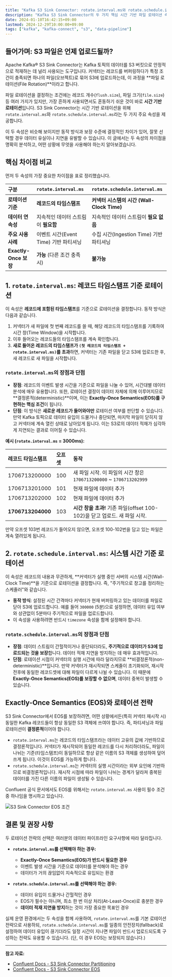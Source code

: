 ```yaml
---
title: "Kafka S3 Sink Connector: rotate.interval.ms와 rotate.schedule.interval.ms 완벽 분석"
description: "Kafka S3 Sink Connector의 두 가지 핵심 시간 기반 파일 로테이션 속성, rotate.interval.ms와 rotate.schedule.interval.ms의 동작 방식과 차이점을 심층 비교합니다. 레코드 타임스탬프 기반과 시스템 시간 기반 로테이션의 특징, 데이터 연속성 요구사항, 그리고 Exactly-Once Semantics(EOS) 보장 여부를 중심으로 최적의 설정 전략을 알아봅니다."
date: 2024-01-10T16:42:15+09:00
lastmod: 2024-12-29T10:00:00+09:00
tags: ["kafka", "kafka-connect", "s3", "data-pipeline"]
---
```


## 들어가며: S3 파일은 언제 업로드될까?

Apache Kafka® S3 Sink Connector는 Kafka 토픽의 데이터를 S3 버킷으로 안정적으로 적재하는 데 널리 사용되는 도구입니다. 커넥터는 레코드를 버퍼링하다가 특정 조건이 충족되면 하나의 파일(오브젝트)로 묶어 S3에 업로드하는데, 이 과정을 **파일 로테이션(File Rotation)**이라고 합니다.

파일 로테이션을 결정하는 조건에는 레코드 개수(`flush.size`), 파일 크기(`file.size`) 등 여러 가지가 있지만, 가장 흔하게 사용되면서도 혼동하기 쉬운 것이 바로 **시간 기반 로테이션**입니다. S3 Sink Connector는 시간 기반 로테이션을 위해 `rotate.interval.ms`와 `rotate.schedule.interval.ms`라는 두 가지 주요 속성을 제공합니다.

이 두 속성은 비슷해 보이지만 동작 방식과 보장 수준에 결정적인 차이가 있어, 잘못 선택할 경우 데이터 유실이나 지연을 유발할 수 있습니다. 이 글에서는 두 속성의 차이점을 명확히 분석하고, 어떤 상황에 무엇을 사용해야 하는지 알아보겠습니다.

## 핵심 차이점 비교

먼저 두 속성의 가장 중요한 차이점을 표로 정리했습니다.

| 구분 | `rotate.interval.ms` | `rotate.schedule.interval.ms` |
| :--- | :--- | :--- |
| **로테이션 기준** | **레코드의 타임스탬프** | **커넥터 시스템의 시간 (Wall-Clock Time)** |
| **데이터 연속성** | 지속적인 데이터 스트림이 **필요함** | 지속적인 데이터 스트림이 **필요 없음** |
| **주요 사용 사례** | 이벤트 시간(Event Time) 기반 파티셔닝 | 수집 시간(Ingestion Time) 기반 파티셔닝 |
| **Exactly-Once 보장** | **가능** (다른 조건 충족 시) | **불가능** |

## 1. `rotate.interval.ms`: 레코드 타임스탬프 기준 로테이션

이 속성은 **레코드에 포함된 타임스탬프**를 기준으로 로테이션을 결정합니다. 동작 방식은 다음과 같습니다.

1.  커넥터가 새 파일에 첫 번째 레코드를 쓸 때, 해당 레코드의 타임스탬프를 기록하여 시간 창(Time Window)을 시작합니다.
2.  이후 들어오는 레코드들의 타임스탬프를 계속 확인합니다.
3.  **새로 들어온 레코드의 타임스탬프가 `(첫 레코드의 타임스탬프 + rotate.interval.ms)`를 초과**하면, 커넥터는 기존 파일을 닫고 S3에 업로드한 후, 새 레코드로 새 파일을 시작합니다.

### `rotate.interval.ms`의 장점과 단점

-   **장점**: 레코드의 이벤트 발생 시간을 기준으로 파일을 나눌 수 있어, 시간대별 데이터 분석에 매우 유용합니다. 또한, 로테이션 결정이 데이터 자체에 의해 이루어지므로 **결정론적(deterministic)**이며, 이는 **Exactly-Once Semantics(EOS)를 구현하는 핵심 조건**이 됩니다.
-   **단점**: 이 방식은 **새로운 레코드가 들어와야만** 로테이션 여부를 판단할 수 있습니다. 만약 Kafka 토픽으로 데이터 유입이 드물거나 중단되면, 마지막 파일이 닫히지 않고 커넥터에 계속 열린 상태로 남아있게 됩니다. 이는 S3로의 데이터 적재가 심각하게 지연되는 결과로 이어질 수 있습니다.

**예시 (`rotate.interval.ms` = 3000ms):**

| 레코드 타임스탬프 | 오프셋 | 동작 |
| :--- | :--- | :--- |
| 1706713200000 | 100 | 새 파일 시작. 이 파일의 시간 창은 `1706713200000` ~ `1706713202999` |
| 1706713201000 | 101 | 현재 파일에 데이터 추가 |
| 1706713202000 | 102 | 현재 파일에 데이터 추가 |
| **1706713204000** | 103 | **시간 창을 초과!** 기존 파일(offset 100-102)을 닫고 업로드. 새 파일 시작. |

만약 오프셋 103번 레코드가 들어오지 않으면, 오프셋 100-102번을 담고 있는 파일은 계속 열려있게 됩니다.

## 2. `rotate.schedule.interval.ms`: 시스템 시간 기준 로테이션

이 속성은 레코드의 내용과 무관하게, **커넥터가 실행 중인 서버의 시스템 시간(Wall-Clock Time)**을 기준으로 로테이션을 결정합니다. 즉, "주기적으로 창고를 정리하는 스케줄러"와 같습니다.

-   **동작 방식**: 설정된 시간 간격마다 커넥터가 현재 버퍼링하고 있는 데이터를 파일로 닫아 S3에 업로드합니다. 예를 들어 `300000` (5분)으로 설정하면, 데이터 유입 여부와 상관없이 5분마다 주기적으로 파일을 업로드합니다.
-   이 속성을 사용하려면 반드시 `timezone` 속성을 함께 설정해야 합니다.

### `rotate.schedule.interval.ms`의 장점과 단점

-   **장점**: 데이터 스트림이 간헐적이거나 중단되더라도, **주기적으로 데이터가 S3에 업로드되는 것을 보장**합니다. 데이터 적재 지연을 방지하는 데 매우 효과적입니다.
-   **단점**: 로테이션 시점이 커넥터의 실행 시간에 따라 달라지므로 **비결정론적(non-deterministic)**입니다. 만약 커넥터가 재시작되면 스케줄이 초기화되어, 재시작 전후에 동일한 레코드셋에 대해 파일이 다르게 나뉠 수 있습니다. 이 때문에 **Exactly-Once Semantics(EOS)를 보장할 수 없으며**, 데이터 중복이 발생할 수 있습니다.

## Exactly-Once Semantics (EOS)와 로테이션 전략

S3 Sink Connector에서 EOS를 보장하려면, 어떤 상황에서든(특히 커넥터 재시작 시) 동일한 Kafka 레코드들이 항상 동일한 S3 객체에 쓰여야 합니다. 즉, 파티셔닝과 파일 로테이션이 **결정론적**이어야 합니다.

-   `rotate.interval.ms`는 레코드의 타임스탬프라는 데이터 고유의 값에 기반하므로 결정론적입니다. 커넥터가 재시작되어 동일한 레코드를 다시 처리하더라도, 파일이 나뉘는 기준(타임스탬프)이 동일하므로 항상 같은 이름의 S3 객체를 생성하여 덮어쓰게 됩니다. 이것이 EOS를 가능하게 합니다.
-   `rotate.schedule.interval.ms`는 커넥터의 실행 시간이라는 외부 요인에 기반하므로 비결정론적입니다. 재시작 시점에 따라 파일이 나뉘는 경계가 달라져 중복된 데이터를 가진 다른 이름의 파일이 생성될 수 있습니다.

Confluent 공식 문서에서도 EOS를 위해서는 `rotate.interval.ms` 사용이 필수 조건 중 하나임을 명시하고 있습니다.

![S3 Sink Connector EOS 조건](https://docs.confluent.io/kafka-connectors/s3-sink/current/_images/connect-s3-eos.png)

## 결론 및 권장 사항

두 로테이션 전략의 선택은 여러분의 데이터 파이프라인 요구사항에 따라 달라집니다.

-   **`rotate.interval.ms`를 선택해야 하는 경우:**
    -   **Exactly-Once Semantics(EOS)가 반드시 필요한 경우**
    -   이벤트 발생 시간을 기준으로 데이터를 분석해야 하는 경우
    -   데이터가 거의 끊임없이 지속적으로 유입되는 환경

-   **`rotate.schedule.interval.ms`를 선택해야 하는 경우:**
    -   데이터 유입이 드물거나 간헐적인 경우
    -   EOS가 필수는 아니며, 최소 한 번 이상 처리(At-Least-Once)로 충분한 경우
    -   **데이터 적재 지연을 방지**하는 것이 가장 중요한 목표인 경우

실제 운영 환경에서는 두 속성을 함께 사용하여, `rotate.interval.ms`를 기본 로테이션 전략으로 사용하되, `rotate.schedule.interval.ms`를 일종의 안전장치(fallback)로 설정하여 데이터 유입이 끊기더라도 일정 시간이 지나면 파일이 반드시 업로드되도록 구성하는 전략도 유용할 수 있습니다. (단, 이 경우 EOS는 보장되지 않습니다.)

---

**참고 자료:**
- [Confluent Docs - S3 Sink Connector Partitioning](https://docs.confluent.io/kafka-connectors/s3-sink/current/overview.html#partitioning-records-into-s3-objects)
- [Confluent Docs - S3 Sink Connector EOS](https://docs.confluent.io/kafka-connectors/s3-sink/current/overview.html#exactly-once-delivery)
